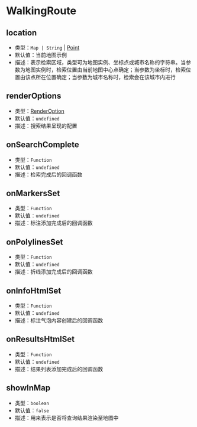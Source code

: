 # WalkingRoute

## location
* 类型：`Map | String` | [Point](/api/#point)
* 默认值：当前地图示例
* 描述：表示检索区域，类型可为地图实例、坐标点或城市名称的字符串。当参数为地图实例时，检索位置由当前地图中心点确定；当参数为坐标时，检索位置由该点所在位置确定；当参数为城市名称时，检索会在该城市内进行

## renderOptions
* 类型：[RenderOption](/api/#renderoption)
* 默认值：`undefined`
* 描述：搜索结果呈现的配置

## onSearchComplete
* 类型：`Function`
* 默认值：`undefined`
* 描述：检索完成后的回调函数

## onMarkersSet
* 类型：`Function`
* 默认值：`undefined`
* 描述：标注添加完成后的回调函数

## onPolylinesSet
* 类型：`Function`
* 默认值：`undefined`
* 描述：折线添加完成后的回调函数

## onInfoHtmlSet
* 类型：`Function`
* 默认值：`undefined`
* 描述：标注气泡内容创建后的回调函数

## onResultsHtmlSet
* 类型：`Function`
* 默认值：`undefined`
* 描述：结果列表添加完成后的回调函数

## showInMap
* 类型：`boolean`
* 默认值：`false`
* 描述：用来表示是否将查询结果渲染至地图中
